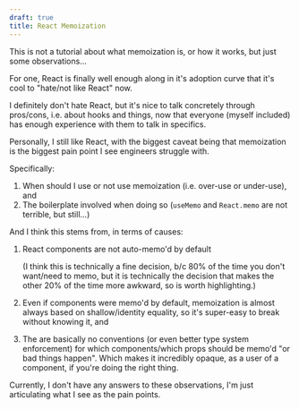 ```yaml
---
draft: true
title: React Memoization
---
```


This is not a tutorial about what memoization is, or how it works, but just some observations...

For one, React is finally well enough along in it's adoption curve that it's cool to "hate/not like React" now.

I definitely don't hate React, but it's nice to talk concretely through pros/cons, i.e. about hooks and things, now that everyone (myself included) has enough experience with them to talk in specifics.

Personally, I still like React, with the biggest caveat being that memoization is the biggest pain point I see engineers struggle with.

Specifically:

1. When should I use or not use memoization (i.e. over-use or under-use), and
2. The boilerplate involved when doing so (`useMemo` and `React.memo` are not terrible, but still...)

And I think this stems from, in terms of causes:

1. React components are not auto-memo'd by default

   (I think this is technically a fine decision, b/c 80% of the time you don't want/need to memo, but it is technically the decision that makes the other 20% of the time more awkward, so is worth highlighting.)

2. Even if components were memo'd by default, memoization is almost always based on shallow/identity equality, so it's super-easy to break without knowing it, and

3. The are basically no conventions (or even better type system enforcement) for which components/which props should be memo'd "or bad things happen". Which makes it incredibly opaque, as a user of a component, if you're doing the right thing.

Currently, I don't have any answers to these observations, I'm just articulating what I see as the pain points.


